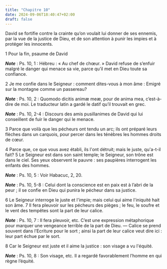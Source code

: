 ```yaml
---
title: "Chapitre 10"
date: 2024-09-06T18:40:47+02:00
draft: false
---
```



David se fortifie contre la crainte qu’on voulait lui donner de ses ennemis, par la vue de la justice de Dieu, et de son attention à punir les impies et à protéger les innocents.


1 Pour la fin, psaume de David

***Note*** :  Ps. 10, 1 : Hébreu : « Au chef de chœur. » David refuse de s’enfuir malgré le danger qui menace sa vie, parce qu’il met en Dieu toute sa confiance.


2 Je me confie dans le Seigneur : comment dites-vous à mon âme : Emigré sur la montagne comme un passereau?

***Note*** :  Ps. 10, 2 : Quomodo dicitis animæ meæ, pour de anima mea, c’est-à-dire de moi. Le traducteur latin a gardé le datif qu’il trouvait en grec.

***Note*** :  Ps. 10, 2-4 : Discours des amis pusillanimes de David qui lui conseillent de fuir le danger qui le menace.

3 Parce que voilà que les pécheurs ont tendu un arc; ils ont préparé leurs flèches dans un carquois, pour percer dans les ténèbres les hommes droits de cœur.


4 Parce que, ce que vous avez établi, ils l'ont détruit; mais le juste, qu'a-t-il fait? 5 Le Seigneur est dans son saint temple; le Seigneur, son trône est dans le ciel. Ses yeux observent le pauvre : ses paupières interrogent les enfants des hommes.

***Note*** :  Ps. 10, 5 : Voir Habacuc, 2, 20.

***Note*** :  Ps. 10, 5-8 : Celui dont la conscience est en paix est à l’abri de la peur ; il se confie en Dieu qui punira le pécheur dans sa justice.

6 Le Seigneur interroge le juste et l'impie; mais celui qui aime l'iniquité hait son âme. 7 Il fera pleuvoir sur les pécheurs des pièges ; le feu, le soufre et le vent des tempêtes sont la part de leur calice.

***Note*** :  Ps. 10, 7 : Il fera pleuvoir, etc. C’est une expression métaphorique pour marquer une vengeance terrible de la part de Dieu. ― Calice se prend souvent dans l’Ecriture pour le sort ; ainsi la part de leur calice veut dire ici : leur part échue par le sort.

8 Car le Seigneur est juste et il aime la justice : son visage a vu l'équité.

***Note*** :  Ps. 10, 8 : Son visage, etc. Il a regardé favorablement l’homme en qui règne l’équité.


